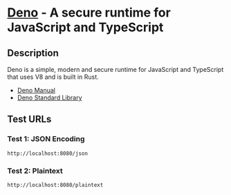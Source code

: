 # [Deno](https://deno.land/) - A secure runtime for JavaScript and TypeScript

## Description

Deno is a simple, modern and secure runtime for JavaScript and TypeScript that uses V8 and is built in Rust.

* [Deno Manual](https://deno.land/manual)
* [Deno Standard Library](https://deno.land/std)

## Test URLs

### Test 1: JSON Encoding

    http://localhost:8080/json

### Test 2: Plaintext

    http://localhost:8080/plaintext
